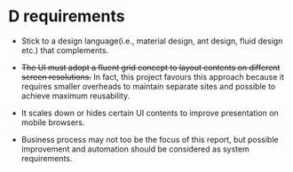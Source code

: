 # D requirements
* Stick to a design language(i.e., material design, ant design, fluid design etc.) that complements.
* ~~The UI must adopt a fluent grid concept to layout contents on different screen resolutions.~~ In fact, this project favours this approach because it requires smaller overheads to maintain separate sites and possible to achieve maximum reusability.
* It  scales  down  or  hides  certain  UI  contents  to improve  presentation  on mobile browsers.

* Business  process  may  not  too  be  the  focus  of  this  report,  but  possible improvement and automation should be considered as system requirements.
